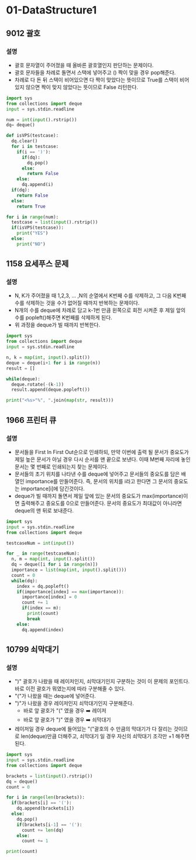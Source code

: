 # 01-DataStructure1


 ## 9012 괄호

 ### 설명
 - 괄호 문자열이 주어졌을 때 올바른 괄호열인지 판단하는 문제이다.
 - 괄호 문자들을 차례로 돌면서 스택에 넣어주고 () 짝이 맞을 경우 pop해준다.
 - 차례로 다 돈 뒤 스택이 비어있으면 다 짝이 맞았다는 뜻이므로 True를 스택이 비어있지 않으면 짝이 맞지 않았다는 뜻이므로 False 리턴한다.

```python
import sys
from collections import deque
input = sys.stdin.readline

num = int(input().rstrip())
dq= deque()

def isVPS(testcase):
  dq.clear()
  for i in testcase:
    if(i == ')'):
      if(dq):
        dq.pop()
      else:
        return False
    else:
      dq.append(i)
  if(dq):
    return False
  else:
    return True

for i in range(num):
  testcase = list(input().rstrip())
  if(isVPS(testcase)):
    print("YES")
  else:
    print("NO")
```

 ## 1158 요세푸스 문제
 ### 설명
 - N, K가 주어졌을 때 1,2,3, ... ,N의 순열에서 K번째 수를 삭제하고, 그 다음 K번째 수를 삭제하는 것을 수가 없어질 때까지 반복하는 문제이다.
 - N개의 수를 deque에 차례로 담고 k-1번 만큼 왼쪽으로 회전 시켜준 후 제일 앞의 수를 popleft()해주면 K번째를 삭제하게 된다.
 - 위 과정을 deque가 빌 때까지 반복한다.

```python
import sys
from collections import deque
input = sys.stdin.readline

n, k = map(int, input().split())
deque = deque(i+1 for i in range(n))
result = []

while(deque):
  deque.rotate(-(k-1))
  result.append(deque.popleft())

print("<%s>"%", ".join(map(str, result)))
```

## 1966 프린터 큐

 ### 설명
 - 문서들을 First In First Out순으로 인쇄하되, 만약 이번에 출력 될 문서가 중요도가 제일 높은 문서가 아닐 경우 다시 순서를 맨 끝으로 보낸다. 이때 M번째 자리에 놓인 문서는 몇 번째로 인쇄되는지 찾는 문제이다.
 - 문서들의 초기 위치를 나타낸 수를 deque에 넣어주고 문서들의 중요도를 담은 배열인 importance를 만들어준다. 즉, 문서의 위치를 i라고 한다면 그 문서의 중요도는 importance[i]에 담긴것이다.
 - deque가 빌 때까지 돌면서 제일 앞에 있는 문서의 중요도가  max(importance)이면 출력해주고 중요도를 0으로 만들어준다. 문서의 중요도가 최대값이 아니라면 deque의 맨 뒤로 보내준다.


```python
import sys
input = sys.stdin.readline
from collections import deque

testcaseNum = int(input())

for _ in range(testcaseNum):
  n, m = map(int, input().split())
  dq = deque([i for i in range(n)])
  importance = list(map(int, input().split()))
  count = 0
  while(dq):
    index = dq.popleft()
    if(importance[index] == max(importance)):
      importance[index] = 0
      count += 1
      if(index == m):
        print(count)
        break
    else:
      dq.append(index)
```

## 10799 쇠막대기

 ### 설명
 - ")" 괄호가 나왔을 때 레이저인지, 쇠막대기인지 구분하는 것이 이 문제의 포인트다. 바로 이전 괄호가 뭐였는지에 따라 구분해줄 수 있다.
- "("가 나왔을 때는 deque에 넣어준다.
- ")"가 나왔을 경우 레이저인지 쇠막대기인지 구분해준다.
	 - 바로 앞 괄호가 "(" 였을 경우 ➡️ 레이저
	 - 바로 앞 괄호가 ")" 였을 경우 ➡️ 쇠막대기
- 레이저일 경우 deque에 들어있는 "("괄호의 수 만큼의 막대기가 다 잘리는 것이므로 len(deque)만큼 더해주고, 쇠막대기 일 경우 자신의 쇠막대기 조각만 +1 해주면 된다.

```python
import sys
input = sys.stdin.readline
from collections import deque

brackets = list(input().rstrip())
dq = deque()
count = 0

for i in range(len(brackets)):  
  if(brackets[i] == '('):
    dq.append(brackets[i])
  else:
    dq.pop()
    if(brackets[i-1] == '('):
      count += len(dq)
    else:
      count += 1

print(count)
```
